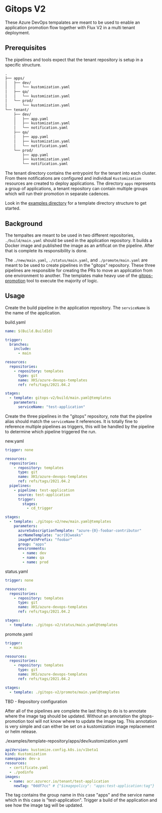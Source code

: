 # Gitops V2

These Azure DevOps tempalates are meant to be used to enable an application promotion flow together with Flux V2 in a multi tenant deployment.

## Prerequisites

The pipelines and tools expect that the tenant repository is setup in a specific structure.

```txt
.
├── apps/
│   ├── dev/
│   │   └── kustomization.yaml
│   ├── qa/
│   │   └── kustomization.yaml
│   └── prod/
│       └── kustomization.yaml
└── tenant/
    ├── dev/
    │   ├── app.yaml
    │   ├── kustomization.yaml
    │   └── notification.yaml
    ├── qa/
    │   ├── app.yaml
    │   ├── kustomization.yaml
    │   └── notification.yaml
    └── prod/
        ├── app.yaml
        ├── kustomization.yaml
        └── notification.yaml
```

The tenant directory contains the entrypoint for the tenant into each cluster. From there notifications are configured and
individual `Kustomization` resources are created to deploy applications. The directory `apps` represents a group of applications,
a tenant repository can contain multiple groups which will run their promotion in separate cadences.

Look in the [examples directory](./examples/template-repository) for a template directory structure to get started.

## Background

The tempaltes are meant to be used in two different repositories, `./build/main.yaml` should be used in the application
repository. It builds a Docker image and published the image as an artificat on the pipeline. After that is complete
its responsibility is done.

The `./new/main.yaml`, `./status/main.yaml`, and `./promote/main.yaml` are meant to be used to create pipelines in
the "gitops" repository. These three pipelines are responsible for creating the PRs to move an application from
one environment to another. The templates make heavy use of the [gitops-promotion](https://github.com/XenitAB/gitops-promotion)
tool to execute the majority of logic.

## Usage

Create the build pipeline in the application repository. The `serviceName` is the name of the application.

build.yaml

```yaml
name: $(Build.BuildId)

trigger:
  branches:
    include:
      - main

resources:
  repositories:
    - repository: templates
      type: git
      name: XKS/azure-devops-templates
      ref: refs/tags/2021.04.2

stages:
  - template: gitops-v2/build/main.yaml@templates
    parameters:
      serviceName: "test-application"
```

Create the three pipelines in the "gitops" repository, note that the pipeline alias should match the `serviceName` it references.
It is totally fine to reference multiple pipelines as triggers, this will be handled by the pipeline to determine which pipeline
triggered the run.

new.yaml

```yaml
trigger: none

resources:
  repositories:
    - repository: templates
      type: git
      name: XKS/azure-devops-templates
      ref: refs/tags/2021.04.2
  pipelines:
    - pipeline: test-application
      source: test-application
      trigger:
        stages:
          - cd_trigger

stages:
  - template: ./gitops-v2/new/main.yaml@templates
    parameters:
      azureSubscriptionTemplate: "azure-{0}-foobar-contributor"
      acrNameTemplate: "acr{0}weaks"
      imagePathPrefix: "foobar"
      group: "apps"
      environments:
        - name: dev
        - name: qa
        - name: prod
```

status.yaml

```yaml
trigger: none

resources:
  repositories:
    - repository: templates
      type: git
      name: XKS/azure-devops-templates
      ref: refs/tags/2021.04.2

stages:
  - template: ./gitops-v2/status/main.yaml@templates
```

promote.yaml

```yaml
trigger:
  - main

resources:
  repositories:
    - repository: templates
      type: git
      name: XKS/azure-devops-templates
      ref: refs/tags/2021.04.2

stages:
  - template: ./gitops-v2/promote/main.yaml@templates
```

TBD - Repository configuration

After all of the pipelines are complete the last thing to do is to annotate where the image tag should be updated.
Without an annotation the gitops-promotion tool will not know where to update the image tag. This annotation is very
simple and can either be set on a kustomization image replacement or helm release.

./examples/template-repository/apps/dev/kustomization.yaml

```yaml
apiVersion: kustomize.config.k8s.io/v1beta1
kind: Kustomization
namespace: dev-a
resources:
  - certificate.yaml
  - ./podinfo
images:
  - name: acr.azurecr.io/tenant/test-application
    newTag: "0ddf7cc" # {"$imagepolicy": "apps:test-application:tag"}
```

The tag contains the group name in this case "apps" and the service name which in this case is "test-application".
Trigger a build of the application and see how the image tag will be updated.
